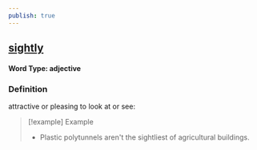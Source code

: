 ```yaml
---
publish: true
---
```

## [sightly](https://dictionary.cambridge.org/dictionary/english/sightly)

#### Word Type: adjective
### Definition
attractive or pleasing to look at or see:

>[!example] Example
> - Plastic polytunnels aren't the sightliest of agricultural buildings.
